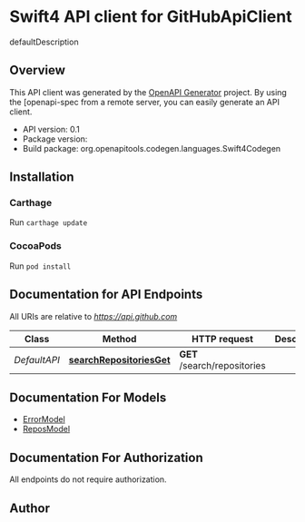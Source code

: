 # Swift4 API client for GitHubApiClient

defaultDescription

## Overview
This API client was generated by the [OpenAPI Generator](https://openapi-generator.tech) project.  By using the [openapi-spec from a remote server, you can easily generate an API client.

- API version: 0.1
- Package version: 
- Build package: org.openapitools.codegen.languages.Swift4Codegen

## Installation

### Carthage

Run `carthage update`

### CocoaPods

Run `pod install`

## Documentation for API Endpoints

All URIs are relative to *https://api.github.com*

Class | Method | HTTP request | Description
------------ | ------------- | ------------- | -------------
*DefaultAPI* | [**searchRepositoriesGet**](docs/DefaultAPI.md#searchrepositoriesget) | **GET** /search/repositories | 


## Documentation For Models

 - [ErrorModel](docs/ErrorModel.md)
 - [ReposModel](docs/ReposModel.md)


## Documentation For Authorization

 All endpoints do not require authorization.


## Author



